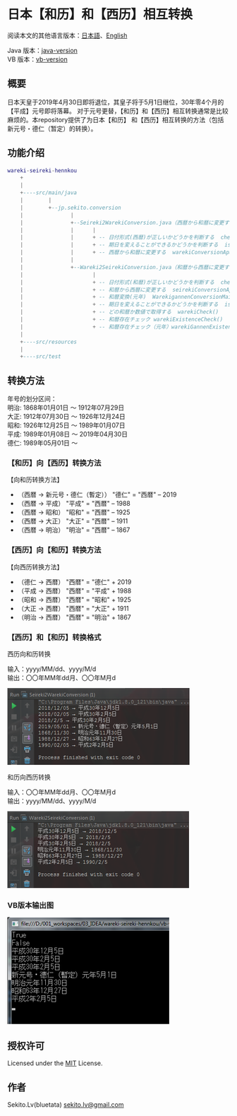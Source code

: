 # 日本【和历】和【西历】相互转换

阅读本文的其他语言版本：[日本語](README.md)、[English](README-en.md)

Java 版本：[java-version](/java-version/src/main/java/jp/sekito/conversion)   
VB   版本：[vb-version](/vb-version/conversion)


## 概要

日本天皇于2019年4月30日即将退位，其皇子将于5月1日继位，30年零4个月的【平成】元号即将落幕。
对于元号更替，【和历】和【西历】相互转换通常是比较麻烦的。本repository提供了为日本【和历】
和【西历】相互转换的方法（包括新元号・德仁（暂定）的转换）。


## 功能介绍

``` lua
wareki-seireki-hennkou
    +
    |
    +----src/main/java
    |        |
    |        +--jp.sekito.conversion
    |               |
    |               +--Seireki2WarekiConversion.java（西暦から和暦に変更するクラス）
    |               |      |
    |               |      + -- 日付形式(西暦)が正しいかどうかを判断する  checkDate()
    |               |      + -- 期日を変えることができるかどうかを判断する  isDate()
    |               |      + -- 西暦から和暦に変更する  warekiConversionApater()
    |               |
    |               +--Wareki2SeirekiConversion.java（和暦から西暦に変更するクラス）
    |                      |
    |                      + -- 日付形式(和暦)が正しいかどうかを判断する  checkDate()
    |                      + -- 和暦から西暦に変更する  seirekiConversionApater()
    |                      + -- 和暦変換(元年)  WarekigannenConversionMain()
    |                      + -- 期日を変えることができるかどうかを判断する  isDate()
    |                      + -- どの和暦か数値で取得する  warekiCheck()
    |                      + -- 和暦存在チェック warekiExistenceCheck()
    |                      + -- 和暦存在チェック（元年）warekiGannenExistenceCheck()
    |
    +----src/resources
    |
    +----src/test
```


## 转换方法

年号的划分区间：   
明治: 1868年01月01日 ～ 1912年07月29日   
大正: 1912年07月30日 ～ 1926年12月24日   
昭和: 1926年12月25日 ～ 1989年01月07日   
平成: 1989年01月08日 ～ 2019年04月30日   
德仁: 1989年05月01日 ～


### 【和历】向【西历】转换方法

【向和历转换方法】
* （西暦 → 新元号・德仁（暫定）） "德仁" = "西暦" – 2019   
* （西暦 → 平成） "平成" = "西暦" – 1988   
* （西暦 → 昭和） "昭和" = "西暦" – 1925   
* （西暦 → 大正） "大正" = "西暦" – 1911   
* （西暦 → 明治） "明治" = "西暦" – 1867   


### 【西历】向【和历】转换方法

【向西历转换方法】   
* （德仁 → 西暦） "西暦" = "德仁" + 2019   
* （平成 → 西暦） "西暦" = "平成" + 1988   
* （昭和 → 西暦） "西暦" = "昭和" + 1925   
* （大正 → 西暦） "西暦" = "大正" + 1911   
* （明治 → 西暦） "西暦" = "明治" + 1867   



### 【西历】和【和历】转换格式

西历向和历转换   

输入：yyyy/MM/dd、yyyy/M/d   
输出：〇〇年MM年dd月、〇〇年M月d

![](doc/source/images/output01.png)


和历向西历转换   

输入：〇〇年MM年dd月、〇〇年M月d   
输出：yyyy/MM/dd、yyyy/M/d

![](doc/source/images/output02.png)


### VB版本输出图
![](doc/source/images/vb-output01.png)


## 授权许可

Licensed under the [MIT](LICENSE) License.


## 作者

Sekito.Lv(bluetata) <sekito.lv@gmail.com>
